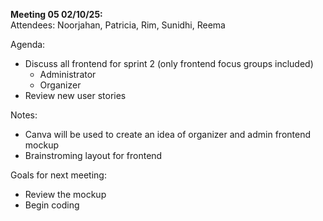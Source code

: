 **Meeting 05 02/10/25:**<br/>
Attendees: Noorjahan, Patricia, Rim, Sunidhi, Reema<br/>

Agenda:
* Discuss all frontend for sprint 2 (only frontend focus groups included)
  * Administrator
  * Organizer
* Review new user stories

Notes:
* Canva will be used to create an idea of organizer and admin frontend mockup
* Brainstroming layout for frontend

Goals for next meeting:
* Review the mockup
* Begin coding
